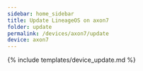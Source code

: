 ```yaml
---
sidebar: home_sidebar
title: Update LineageOS on axon7
folder: update
permalink: /devices/axon7/update
device: axon7
---
```

{% include templates/device_update.md %}
